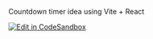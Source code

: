Countdown timer idea using Vite + React

[![Edit in CodeSandbox](https://assets.codesandbox.io/github/button-edit-lime.svg)](https://codesandbox.io/p/devbox/countdown-timer-nx8t8f)
